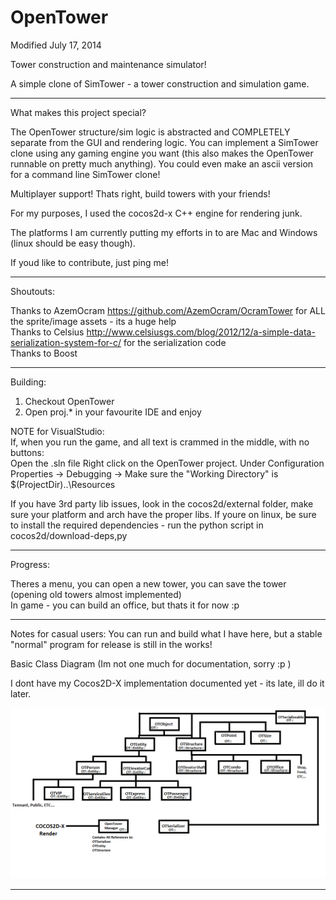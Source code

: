 OpenTower
=========
    
Modified July 17, 2014    
    
	
Tower construction and maintenance simulator!    
    
A simple clone of SimTower - a tower construction and simulation game.    
    
---------------------------------------------------------------        
What makes this project special?    
    
The OpenTower structure/sim logic is abstracted and COMPLETELY separate from the GUI and rendering logic. You can implement a SimTower clone using any gaming engine you want (this also makes the OpenTower runnable on pretty much anything). You could even make an ascii version for a command line SimTower clone!    
    
Multiplayer support! Thats right, build towers with your friends!
    
For my purposes, I used the cocos2d-x C++ engine for rendering junk.   
         
The platforms I am currently putting my efforts in to are Mac and Windows (linux should be easy though).
    
If youd like to contribute, just ping me!  
    
---------------------------------------------------------------    
Shoutouts:

Thanks to AzemOcram https://github.com/AzemOcram/OcramTower for ALL the sprite/image assets - its a huge help    
Thanks to Celsius http://www.celsiusgs.com/blog/2012/12/a-simple-data-serialization-system-for-c/ for the serialization code    
Thanks to Boost
     
---------------------------------------------------------------     
Building:    
    
1) Checkout OpenTower     
2) Open proj.* in your favourite IDE and enjoy    
    
NOTE for VisualStudio:    
If, when you run the game, and all text is crammed in the middle, with no buttons:    
Open the .sln file Right click on the OpenTower project. Under Configuration Properties -> Debugging -> Make sure the "Working Directory" is $(ProjectDir)..\Resources    
    
If you have 3rd party lib issues, look in the cocos2d/external folder, make sure your platform and arch have the proper libs. If youre on linux, be sure to install the required dependencies - run the python script in cocos2d/download-deps,py    
    
---------------------------------------------------------------     
Progress:    

Theres a menu, you can open a new tower, you can save the tower (opening old towers almost implemented)    
In game - you can build an office, but thats it for now :p

---------------------------------------------------------------
    
Notes for casual users: You can run and build what I have here, but a stable "normal" program for release is still in the works!    

Basic Class Diagram (Im not one much for documentation, sorry :p )    
    
I dont have my Cocos2D-X implementation documented yet - its late, ill do it later.
        
![](Resources/ClassDiagram.png?raw=true)

---------------------------------------------------------------



